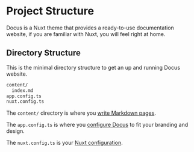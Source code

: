 # Project Structure

Docus is a Nuxt theme that provides a ready-to-use documentation website, if you are familiar with Nuxt, you will feel right at home.

## Directory Structure

This is the minimal directory structure to get an up and running Docus website.

```bash
content/
  index.md
app.config.ts
nuxt.config.ts
```

The `content/` directory is where you [write Markdown pages](/introduction/writing-pages).

The `app.config.ts` is where you [configure Docus](/introduction/configuration) to fit your branding and design.

The `nuxt.config.ts` is your [Nuxt configuration](https://nuxt.com/docs/getting-started/configuration).

